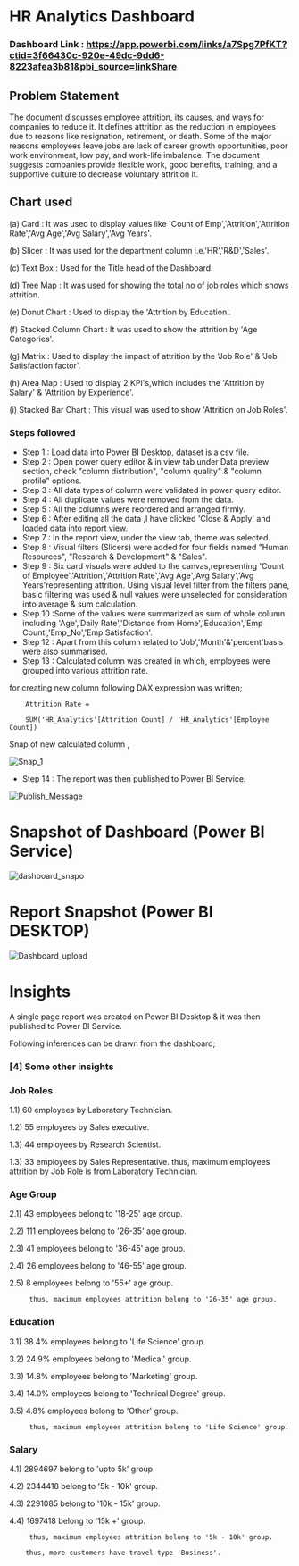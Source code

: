 
# HR Analytics Dashboard

### Dashboard Link : https://app.powerbi.com/links/a7Spg7PfKT?ctid=3f66430c-920e-49dc-9dd6-8223afea3b81&pbi_source=linkShare

## Problem Statement

The document discusses employee attrition, its causes, and ways for companies to reduce it. It defines attrition as the reduction in employees due to reasons like resignation, retirement, or death. Some of the major reasons employees leave jobs are lack of career growth opportunities, poor work environment, low pay, and work-life imbalance. The document suggests companies provide flexible work, good benefits, training, and a supportive culture to decrease voluntary attrition it.

## Chart used 
(a) Card :
          It was used to display values like 'Count of Emp','Attrition','Attrition Rate','Avg Age','Avg Salary','Avg Years'. 

  (b) Slicer :
        It was used for the department column i.e.'HR','R&D','Sales'.

  (c) Text Box :
        Used for the Title head of the Dashboard.

  (d) Tree Map :
        It was used for showing the total no of job roles which shows attrition.
  
  (e) Donut Chart :
        Used to display the 'Attrition by Education'.
  
  (f) Stacked Column Chart :
        It was used to show the attrition by 'Age Categories'.

  (g) Matrix :
        Used to display the impact of attrition by the 'Job Role' & 'Job Satisfaction factor'.
  
  (h) Area Map :
        Used to display 2 KPI's,which includes the 'Attrition by Salary' & 'Attrition by Experience'.
  
  (i) Stacked Bar Chart :
        This visual was used to show 'Attrition on Job Roles'.

### Steps followed 

- Step 1 : Load data into Power BI Desktop, dataset is a csv file.
- Step 2 : Open power query editor & in view tab under Data preview section, check "column distribution", "column quality" & "column profile" options.
- Step 3 : All data types of column were validated in power query editor.
- Step 4 : All duplicate values were removed from the data.
- Step 5 : All the columns were reordered and arranged firmly.
- Step 6 : After editing all the data ,I have clicked 'Close & Apply' and loaded data into report view.
- Step 7 : In the report view, under the view tab, theme was selected. 
- Step 8 : Visual filters (Slicers) were added for four fields named "Human Resources", "Research & Development" & "Sales".
- Step 9 : Six card visuals were added to the canvas,representing 'Count of Employee','Attrition','Attrition Rate','Avg Age','Avg Salary','Avg Years'representing attrition.
           Using visual level filter from the filters pane, basic filtering was used & null values were unselected for consideration into average & sum calculation.
- Step 10 :Some of the values were summarized as sum of whole column including 'Age','Daily Rate','Distance from Home','Education','Emp Count','Emp_No','Emp Satisfaction'.
- Step 12 : Apart from this column related to 'Job','Month'&'percent'basis were also summarised.
- Step 13 : Calculated column was created in which, employees were grouped into various attrition rate.

for creating new column following DAX expression was written;
       
        Attrition Rate = 
        
        SUM('HR_Analytics'[Attrition Count] / 'HR_Analytics'[Employee Count])
        
Snap of new calculated column ,

![Snap_1](https://github.com/Chandan-Sav/Dashboard---HR/assets/121309914/5f41fa69-4566-4e31-8ec1-dbbe9f8be323)

 - Step 14 : The report was then published to Power BI Service.
 
 
![Publish_Message](https://github.com/Chandan-Sav/Dashboard---HR/assets/121309914/d72b96b8-17a3-4f5f-80c5-5facdb9632fd)

# Snapshot of Dashboard (Power BI Service)

![dashboard_snapo](https://github.com/Chandan-Sav/Dashboard---HR/assets/121309914/ded5e4df-a14b-4686-aa75-6580be6c48d9)

 
 # Report Snapshot (Power BI DESKTOP)

 
![Dashboard_upload](https://github.com/Chandan-Sav/Dashboard---HR/assets/121309914/69454b5d-6c2c-414a-a938-d07f57a007f5)

# Insights

A single page report was created on Power BI Desktop & it was then published to Power BI Service.

Following inferences can be drawn from the dashboard;

 ### [4] Some other insights
 
 ### Job Roles
 
 1.1) 60 employees by Laboratory Technician.
 
 1.2) 55 employees by Sales executive.
 
 1.3) 44 employees by Research Scientist.

 1.3) 33 employees by Sales Representative. 
         thus, maximum employees attrition by Job Role is from Laboratory Technician.
 
 ### Age Group
 
 2.1)  43 employees belong to '18-25' age group.
 
 2.2)  111 employees belong to '26-35' age group.
 
 2.3)  41 employees belong to '36-45' age group.
 
 2.4)  26 employees belong to '46-55' age group.

 2.5)  8 employees belong to '55+' age group.
 
         thus, maximum employees attrition belong to '26-35' age group.
         
### Education

 3.1)  38.4% employees belong to 'Life Science'  group.
 
 3.2)  24.9% employees belong to 'Medical' group.
 
 3.3)  14.8% employees belong to 'Marketing' group.
 
 3.4)  14.0% employees belong to 'Technical Degree' group.

 3.5)  4.8% employees belong to 'Other' group.
 
         thus, maximum employees attrition belong to 'Life Science' group.
         

### Salary

 4.1)  2894697 belong to 'upto 5k'  group.
 
 4.2)  2344418 belong to '5k - 10k' group.
 
 4.3)  2291085 belong to '10k - 15k' group.
 
 4.4)  1697418 belong to '15k +' group.
 
         thus, maximum employees attrition belong to '5k - 10k' group.

        thus, more customers have travel type 'Business'.
